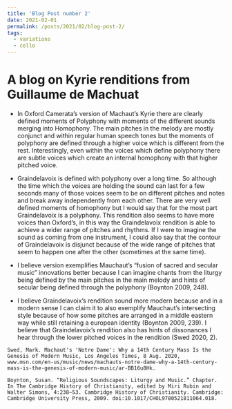 ```yaml
---
title: 'Blog Post number 2'
date: 2021-02-01
permalink: /posts/2021/02/blog-post-2/
tags:
  - variations
  - cello
---
```


# A blog on Kyrie renditions from Guillaume de Machuat

* In Oxford Camerata’s version of Machaut’s Kyrie there are clearly defined moments of Polyphony with moments of the different sounds merging into Homophony. The main pitches in the melody are mostly conjunct and within regular human speech tones but the moments of polyphony are defined through a higher voice which is different from the rest. Interestingly, even within the voices which define polyphony there are subtle voices which create an internal homophony with that higher pitched voice. 


* Graindelavoix is defined with polyphony over a long time. So although the time which the voices are holding the sound can last for a few seconds many of those voices seem to be on different pitches and notes and break away independently from each other. There are very well defined moments of homophony but I would say that for the most part Graindelavoix is a polyphony. This rendition also seems to have more voices than Oxford’s, in this way the Graindelavoix rendition is able to achieve a wider range of pitches and rhythms. If I were to imagine the sound as coming from one instrument, I could also say that the contour of Graindelavoix is disjunct because of the wide range of pitches that seem to happen one after the other (sometimes at the same time).


* I believe  version exemplifies Mauchaut’s “fusion of sacred and secular music” innovations better because I can imagine chants from the liturgy being defined by the main pitches in the main melody and hints of secular being defined through the polyphony (Boynton 2009, 248). 
* I believe Graindelavoix’s rendition sound more modern because and in a modern sense I can claim it to also exemplify Mauchaut’s intersecting style because of how some pitches are arranged in a middle eastern way while still retaining a european identity (Boynton 2009, 239). I believe that Graindelavoix’s rendition also has hints of dissonances I hear through the lower pitched voices in the rendition (Swed 2020, 2).

```
Swed, Mark. Machaut's 'Notre Dame': Why a 14th Century Mass Is the Genesis of Modern Music, Los Angeles Times, 8 Aug. 2020, www.msn.com/en-us/music/news/machauts-notre-dame-why-a-14th-century-mass-is-the-genesis-of-modern-music/ar-BB16u8Hk.

Boynton, Susan. “Religious Soundscapes: Liturgy and Music.” Chapter. In The Cambridge History of Christianity, edited by Miri Rubin and Walter Simons, 4:238–53. Cambridge History of Christianity. Cambridge: Cambridge University Press, 2009. doi:10.1017/CHOL9780521811064.018.
```
